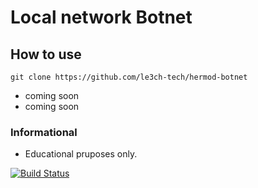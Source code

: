 # Local network Botnet

## How to use
`git clone https://github.com/le3ch-tech/hermod-botnet`

- coming soon
- coming soon

### Informational
- Educational pruposes only.

[![Build Status](https://github.com/github/opensource.guide/workflows/GitHub%20Actions%20CI/badge.svg)](https://github.com/le3ch-tech/hermod-botnet/pulse)